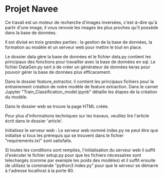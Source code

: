 # Projet Navee

Ce travail est un moteur de recherche d'images inversées,
c'est-à-dire qu'à partir d'une image, il vous renvoie les images
les plus proches qu'il possède dans la base de données.

Il est divisé en trois grandes parties :
    la gestion de la base de données,
    la formation au modèle
    et un serveur web pour mettre le tout en place.

Le dossier data gère la base de données et le fichier data.py contient les
principaux des fonctions pour travailler avec la base de données en sql.
 Le fichier DataGen.py sert à de créer un générateur de données keras pour
pouvoir gérer la base de données plus efficacement.

Dans le dossier feature_extractor, il contient les principaux fichiers pour la
entrainement création de notre modèle de feature extraction.
Dans le carnet Jupyter "Train_Classification_model.ipynb" détaille les étapes
de la création du modèle.

Dans le dossier web se trouve la page HTML créée.

Pour plus d'informations techniques sur les travaux, veuillez lire l'article
écrit dans le dossier 'article'.

Initialisez le serveur web : Le serveur web nommé index.py ne peut être que
initialisé si tous les prérequis qui se trouvent dans le fichier
"requirements.txt" sont satisfaits.

Si toutes les conditions sont remplies, l'initialisation du serveur web
il suffit d'exécuter le fichier setup.py pour que les fichiers nécessaires
sont telechargés (comme par exemple les poids des modèles) et il suffit ensuite
de utilisez la commande "python3 index.py" pour que le serveur se démarre
à l'adresse localhost à la porte 80.
